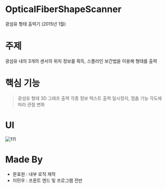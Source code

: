 # OpticalFiberShapeScanner
광섬유 형태 출력기
(2015년 1월)

# 주제
광섬유 내의 3개의 센서의 위치 정보를 획득, 스플라인 보간법을 이용해 형태를 출력

# 핵심 기능
> 광섬유 형태 3D 그래프 출력
> 각종 정보 텍스트 출력
> 일시정지, 멈춤 기능
> 각도에 따라 관점 변화

# UI
![111](https://user-images.githubusercontent.com/51351974/71305573-97ee9880-2419-11ea-976f-9d2889933574.jpg)

# Made By
* 문효원 : 내부 로직 제작
* 이민우 : 프론트 엔드 및 프로그램 전반
